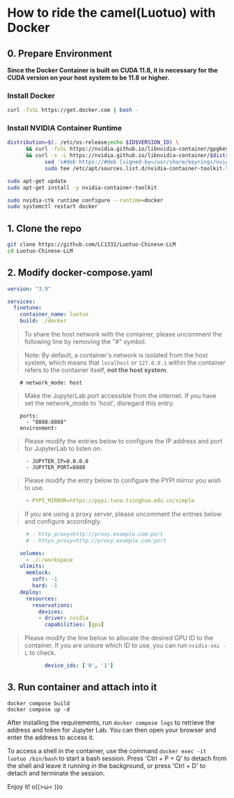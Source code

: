 # How to ride the camel(Luotuo) with Docker

## 0. Prepare Environment

**Since the Docker Container is built on CUDA 11.8, it is necessary for the CUDA version on your host system to be 11.8 or higher.**

### Install Docker

```bash
curl -fsSL https://get.docker.com | bash -
```

### Install NVIDIA Container Runtime

```bash
distribution=$(. /etc/os-release;echo $ID$VERSION_ID) \
      && curl -fsSL https://nvidia.github.io/libnvidia-container/gpgkey | sudo gpg --dearmor -o /usr/share/keyrings/nvidia-container-toolkit-keyring.gpg \
      && curl -s -L https://nvidia.github.io/libnvidia-container/$distribution/libnvidia-container.list | \
            sed 's#deb https://#deb [signed-by=/usr/share/keyrings/nvidia-container-toolkit-keyring.gpg] https://#g' | \
            sudo tee /etc/apt/sources.list.d/nvidia-container-toolkit.list
```

```bash
sudo apt-get update 
sudo apt-get install -y nvidia-container-toolkit
```

```bash
sudo nvidia-ctk runtime configure --runtime=docker
sudo systemctl restart docker
```

## 1. Clone the repo

```bash
git clone https://github.com/LC1332/Luotuo-Chinese-LLM
cd Luotuo-Chinese-LLM
```

## 2. Modify docker-compose.yaml

```yaml
version: "3.9"

services:
  finetune:
    container_name: luotuo
    build: ./docker
```

> To share the host network with the container, please uncomment the following line by removing the "#" symbol.

> Note: By default, a container's network is isolated from the host system, which means that `localhost` or `127.0.0.1` within the container refers to the container itself, **not the host system**.

```
	# network_mode: host
```

> Make the JupyterLab port accessible from the internet. If you have set the network_mode to 'host', disregard this entry.

```
    ports:
      - "8888:8888"
    environment:
```
> Please modify the entries below to configure the IP address and port for JupyterLab to listen on.

``` 
      - JUPYTER_IP=0.0.0.0
      - JUPYTER_PORT=8888
```
> Please modify the entry below to configure the PYPI mirror you wish to use.
```yaml
      - PYPI_MIRROR=https://pypi.tuna.tsinghua.edu.cn/simple
```
> If you are using a proxy server, please uncomment the entries below and configure accordingly.
```yaml
      # - http_proxy=http://proxy.example.com:port
      # - https_proxy=http://proxy.example.com:port
```
```yaml
    volumes:
      - ./:/workspace
    ulimits:
      memlock:
        soft: -1
        hard: -1
    deploy:
      resources:
        reservations:
          devices:
          - driver: nvidia
            capabilities: [gpu]
```
> Please modify the line below to allocate the desired GPU ID to the container. If you are unsure which ID to use, you can run `nvidia-smi -L` to check.
```yaml
            device_ids: ['0', '1']
```

## 3. Run container and attach into it

```
docker compose build
docker compose up -d
```

After installing the requirements, run `docker compose logs` to retrieve the address and token for Jupyter Lab. You can then open your browser and enter the address to access it.

To access a shell in the container, use the command `docker exec -it luotuo /bin/bash` to start a bash session. Press 'Ctrl + P + Q' to detach from the shell and leave it running in the background, or press 'Ctrl + D' to detach and terminate the session.



Enjoy it! o((>ω< ))o
